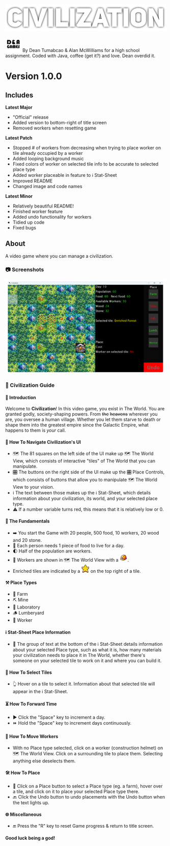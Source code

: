 <img src="images/logo.png">  

<img src="images/D&N Games Logo2.png" width="50"> By Dean Tumabcao & Alan McWilliams for a high school assignment. Coded with Java, coffee (get it?) and love. Dean overdid it.

# Version 1.0.0

## Includes  
**Latest Major**
* "Official" release
* Added version to bottom-right of title screen
* Removed workers when resetting game

**Latest Patch**
* Stopped # of workers from decreasing when trying to place worker on tile already occupied by a worker
* Added looping background music
* Fixed colors of worker on selected tile info to be accurate to selected place type
* Added worker placeable in feature to ℹ️ Stat-Sheet
* Improved README
* Changed image and code names

**Latest Minor**
* Relatively beautiful README!
* Finished worker feature
* Added undo functionality for workers
* Tidied up code
* Fixed bugs

## About
A video game where you can manage a civilization.
### 📷 Screenshots
![](images/civilizationScreenshot1.png)  
### 📖 Civilization Guide
#### 👋 Introduction
Welcome to **Civilization**! In this video game, you exist in The World. You are granted godly, society-shaping powers. From ~~the~~ ~~heavens~~ wherever you are, you oversee a human village.
Whether you let them starve to death or shape them into the greatest empire since 
the Galactic Empire, what happens to them is _your_ call.
#### 🧭 How To Navigate Civilization's UI
* 🗺️ The 81 squares on the left side of the UI make up 🗺️ The World View, which consists of interactive "tiles" of The World that you can manipulate.
* 🎛️ The buttons on the right side of the UI make up the 🎛️ Place Controls, 
which consists of buttons that allow you to manipulate 🗺️ The World View to your vision.
* ℹ️ The text between those makes up the ℹ️ Stat-Sheet, which details information
about your civilization, its world, and your selected place type.
* ⚠️ If a number variable turns red, this means that it is relatively low or 0.
#### 🧩 The Fundamentals
* ➡️ You start the Game with 20 people, 500 food, 10 workers, 20 wood and 20 stone.
* 🍉 Each person needs 1 piece of food to live for a day.
* 🌓 Half of the population are workers.
* 👷 Workers are shown in 🗺️ The World View with a <img src="images/worker.png" width="25">.
* Enriched tiles are indicated by a <img src="images/enrichedIcon.png" width="25"> on the top right of a tile.
#### ⚒️ Place Types
* 🌽 Farm
* ⛏️ Mine
* 🧪 Laboratory
* 🪵 Lumberyard
* 👐 Worker
#### ℹ️ Stat-Sheet Place Information
* 🤔 The group of text at the bottom of the ℹ️ Stat-Sheet details information about 
your selected Place type, such as what it is,  how many materials your civilization
needs to place it in The World, whether there's someone on your selected tile to work 
on it and where you can build it.
#### 🔎 How To Select Tiles
* 👆 Hover on a tile to select it. Information about that selected tile will appear 
in the ℹ️ Stat-Sheet.
#### ⏳ How To Forward Time
* ▶️ Click the "Space" key to increment a day.
* ⏩ Hold the "Space" key to increment days continuously.
#### 📌 How To Move Workers
* With no Place type selected, click on a worker (construction helmet) on 🗺️ The 
World View. Click on a surrounding tile to place them. Selecting anything else deselects them.
#### 🛠️ How To Place
* 🔨 Click on a Place button to select a Place type (eg. a farm), hover over a tile, 
and click on it to place your selected Place type there.
* 🔙 Click the Undo button to undo placements with the Undo button when the text 
lights up.
#### 🌐 Miscellaneous
* 🔚 Press the "R" key to reset Game progress & return to title screen.

#### Good luck being a god!
